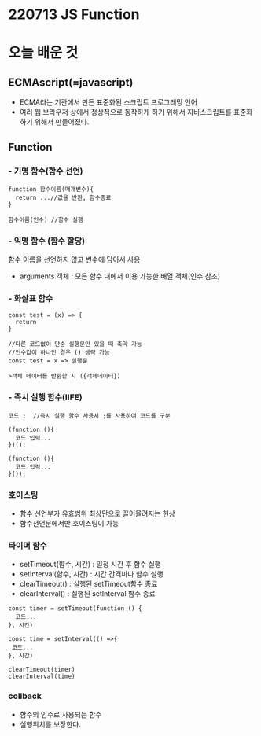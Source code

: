 # 220713 JS Function 

# 오늘 배운 것

## ECMAscript(=javascript)
- ECMA라는 기관에서 만든 표준화된 스크립트 프로그래밍 언어
- 여러 웹 브라우저 상에서 정상적으로 동작하게 하기 위해서 자바스크립트를 표준화하기 위해서 만들어졌다.

## Function
### - 기명 함수(함수 선언)
```
function 함수이름(매개변수){
  return ...//값을 반환, 함수종료
}

함수이름(인수) //함수 실행
```
### - 익명 함수 (함수 할당)
 
 함수 이름을 선언하지 않고 변수에 담아서 사용 

- arguments 객체 : 모든 함수 내에서 이용 가능한 배열 객체(인수 참조)

### - 화살표 함수
```
const test = (x) => {
  return
}

//다른 코드없이 단순 실행문만 있을 때 축약 가능
//인수값이 하나인 경우 () 생략 가능
const test = x => 실행문 

>객체 데이터를 반환할 시 ({객체데이터})
```
### - 즉시 실행 함수(IIFE)
```
코드 ;  //즉시 실행 함수 사용시 ;를 사용하여 코드를 구분

(function (){
  코드 입력...
})();

(function (){
  코드 입력...
}()); 
```
### 호이스팅
- 함수 선언부가 유효범위 최상단으로 끌어올려지는 현상
- 함수선언문에서만 호이스팅이 가능 

### 타이머 함수
- setTimeout(함수, 시간) : 일정 시간 후 함수 실행
- setInterval(함수, 시간) : 시간 간격마다 함수 실행
- clearTimeout() : 실행된 setTimeout함수 종료
- clearInterval() : 실행된 setInterval 함수 종료

```
const timer = setTimeout(function () {
  코드...
}, 시간)

const time = setInterval(() =>{
 코드...
}, 시간)

clearTimeout(timer)
clearInterval(time)
```
###  collback
- 함수의 인수로 사용되는 함수 
- 실행위치를 보장한다.

